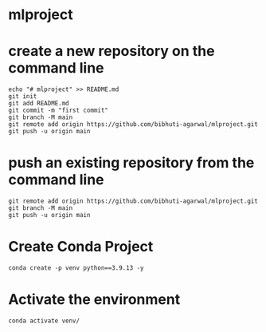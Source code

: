 # mlproject

# create a new repository on the command line
```
echo "# mlproject" >> README.md
git init
git add README.md
git commit -m "first commit"
git branch -M main
git remote add origin https://github.com/bibhuti-agarwal/mlproject.git
git push -u origin main
```

# push an existing repository from the command line
```
git remote add origin https://github.com/bibhuti-agarwal/mlproject.git
git branch -M main
git push -u origin main
```

# Create Conda Project
```
conda create -p venv python==3.9.13 -y
```

# Activate the environment
```
conda activate venv/
```
